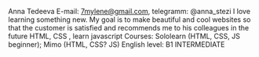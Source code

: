 Anna Tedeeva
E-mail: 7mylene@gmail.com, telegramm: @anna_stezi
I love learning something new. My goal is to make beautiful and cool websites so that the customer is satisfied and recommends me to his colleagues in the future
HTML, CSS , learn javascript
Courses: Sololearn (HTML, CSS, JS beginner); Mimo (HTML, CSS? JS)
English level: B1 INTERMEDIATE
